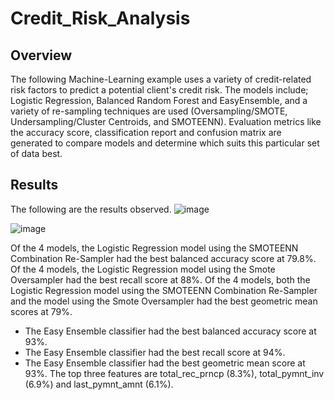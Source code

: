 # Credit_Risk_Analysis

## Overview

The following Machine-Learning example uses a variety of credit-related risk factors to predict a potential client's credit risk. The models include; Logistic Regression, Balanced Random Forest and EasyEnsemble, and a variety of re-sampling techniques are used (Oversampling/SMOTE, Undersampling/Cluster Centroids, and SMOTEENN). Evaluation metrics like the accuracy score, classification report and confusion matrix are generated to compare models and determine which suits this particular set of data best.

## Results

The following are the results observed.
![image](https://user-images.githubusercontent.com/111898553/214760038-5357f5d0-c5cd-4455-ba0a-ae51f72bf04a.png)


![image](https://user-images.githubusercontent.com/111898553/214760095-537cb66e-7560-44f9-b79c-c3902353b37f.png)



Of the 4 models, the Logistic Regression model using the SMOTEENN Combination Re-Sampler had the best balanced accuracy score at 79.8%.
Of the 4 models, the Logistic Regression model using the Smote Oversampler had the best recall score at 88%.
Of the 4 models, both the Logistic Regression model using the SMOTEENN Combination Re-Sampler and the model using the Smote Oversampler had the best geometric mean scores at 79%.





- The Easy Ensemble classifier had the best balanced accuracy score at 93%.
- The Easy Ensemble classifier had the best recall score at 94%.
- The Easy Ensemble classifier had the best geometric mean score at 93%.
The top three features are total_rec_prncp (8.3%), total_pymnt_inv (6.9%) and last_pymnt_amnt (6.1%).
